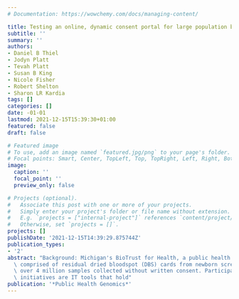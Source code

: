 ```yaml
---
# Documentation: https://wowchemy.com/docs/managing-content/

title: Testing an online, dynamic consent portal for large population biobank research
subtitle: ''
summary: ''
authors:
- Daniel B Thiel
- Jodyn Platt
- Tevah Platt
- Susan B King
- Nicole Fisher
- Robert Shelton
- Sharon LR Kardia
tags: []
categories: []
date: -01-01
lastmod: 2021-12-15T15:39:30+01:00
featured: false
draft: false

# Featured image
# To use, add an image named `featured.jpg/png` to your page's folder.
# Focal points: Smart, Center, TopLeft, Top, TopRight, Left, Right, BottomLeft, Bottom, BottomRight.
image:
  caption: ''
  focal_point: ''
  preview_only: false

# Projects (optional).
#   Associate this post with one or more of your projects.
#   Simply enter your project's folder or file name without extension.
#   E.g. `projects = ["internal-project"]` references `content/project/deep-learning/index.md`.
#   Otherwise, set `projects = []`.
projects: []
publishDate: '2021-12-15T14:39:29.875744Z'
publication_types:
- '2'
abstract: "Background: Michigan's BioTrust for Health, a public health research biobank\
  \ comprised of residual dried bloodspot (DBS) cards from newborn screening contains\
  \ over 4 million samples collected without written consent. Participant-centric\
  \ initiatives are IT tools that hold"
publication: '*Public Health Genomics*'
---
```


